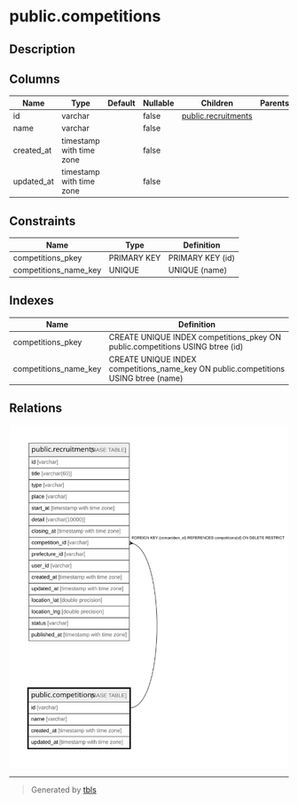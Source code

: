 # public.competitions

## Description

## Columns

| Name | Type | Default | Nullable | Children | Parents | Comment |
| ---- | ---- | ------- | -------- | -------- | ------- | ------- |
| id | varchar |  | false | [public.recruitments](public.recruitments.md) |  |  |
| name | varchar |  | false |  |  |  |
| created_at | timestamp with time zone |  | false |  |  |  |
| updated_at | timestamp with time zone |  | false |  |  |  |

## Constraints

| Name | Type | Definition |
| ---- | ---- | ---------- |
| competitions_pkey | PRIMARY KEY | PRIMARY KEY (id) |
| competitions_name_key | UNIQUE | UNIQUE (name) |

## Indexes

| Name | Definition |
| ---- | ---------- |
| competitions_pkey | CREATE UNIQUE INDEX competitions_pkey ON public.competitions USING btree (id) |
| competitions_name_key | CREATE UNIQUE INDEX competitions_name_key ON public.competitions USING btree (name) |

## Relations

![er](public.competitions.svg)

---

> Generated by [tbls](https://github.com/k1LoW/tbls)
